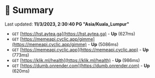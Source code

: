 # 📖 Summary
Last updated: **11/3/2023, 2:30:40 PG "Asia/Kuala_Lumpur"**

- `GET` [https://hst.aytea.ga](https://hst.aytea.ga) - **Up** (627ms)
- `GET` [https://memeapi.cyclic.app/gimme](https://memeapi.cyclic.app/gimme) - **Up** (5086ms)
- `GET` [https://memeapi.cyclic.app](https://memeapi.cyclic.app) - **Up** (773ms)
- `GET` [https://klik.ml/health](https://klik.ml/health) - **Up** (986ms)
- `GET` [https://dumb.onrender.com](https://dumb.onrender.com) - **Up** (620ms)
